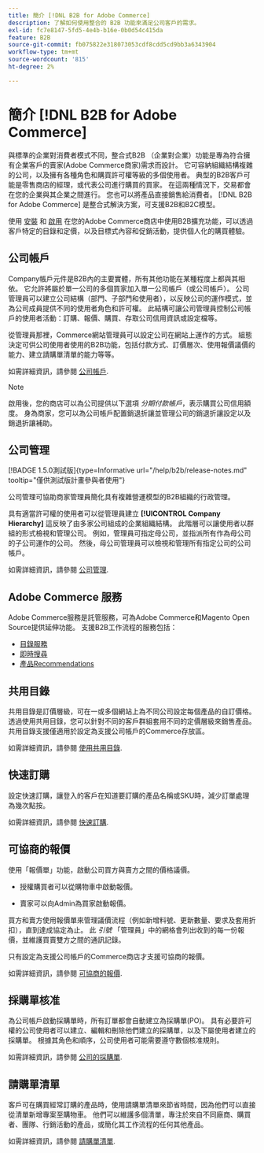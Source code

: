 ```yaml
---
title: 簡介 [!DNL B2B for Adobe Commerce]
description: 了解如何使用整合的 B2B 功能來滿足公司客戶的需求。
exl-id: fc7e8147-5fd5-4e4b-b16e-0b0d54c415da
feature: B2B
source-git-commit: fb075822e318073053cdf8cdd5cd9bb3a6343904
workflow-type: tm+mt
source-wordcount: '815'
ht-degree: 2%

---
```


# 簡介 [!DNL B2B for Adobe Commerce]

與標準的企業對消費者模式不同，整合式B2B （企業對企業）功能是專為符合擁有企業客戶的賣家(Adobe Commerce商家)需求而設計。 它可容納組織結構複雜的公司，以及擁有各種角色和購買許可權等級的多個使用者。 典型的B2B客戶可能是零售商店的經理，或代表公司進行購買的買家。 在這兩種情況下，交易都會在您的企業與其企業之間進行。 您也可以將產品直接銷售給消費者。 [!DNL B2B for Adobe Commerce] 是整合式解決方案，可支援B2B和B2C模型。

使用 [安裝](install.md) 和 [啟用](enable-basic-features.md) 在您的Adobe Commerce商店中使用B2B擴充功能，可以透過客戶特定的目錄和定價，以及目標式內容和促銷活動，提供個人化的購買體驗。

## 公司帳戶

Company帳戶元件是B2B內的主要實體，所有其他功能在某種程度上都與其相依。 它允許將屬於單一公司的多個買家加入單一公司帳戶（或公司帳戶）。 公司管理員可以建立公司結構（部門、子部門和使用者），以反映公司的運作模式，並為公司成員提供不同的使用者角色和許可權。 此結構可讓公司管理員控制公司帳戶的使用者活動：訂購、報價、購買、存取公司信用資訊或設定檔等。

從管理員那裡，Commerce網站管理員可以設定公司在網站上運作的方式。 組態決定可供公司使用者使用的B2B功能，包括付款方式、訂價層次、使用報價議價的能力、建立請購單清單的能力等等。

如需詳細資訊，請參閱 [公司帳戶](account-companies.md).

>[!NOTE]
>
>啟用後，您的商店可以為公司提供以下選項 _分期付款帳戶_，表示購買公司信用額度。 身為商家，您可以為公司帳戶配置銷退折讓並管理公司的銷退折讓設定以及銷退折讓補助。

## 公司管理

[!BADGE 1.5.0測試版]{type=Informative url="/help/b2b/release-notes.md" tooltip="僅供測試版計畫參與者使用"}

公司管理可協助商家管理員簡化具有複雜營運模型的B2B組織的行政管理。

具有適當許可權的使用者可以從管理員建立 **[!UICONTROL Company Hierarchy]** 這反映了由多家公司組成的企業組織結構。 此階層可以讓使用者以群組的形式檢視和管理公司。 例如，管理員可指定母公司，並指派所有作為母公司的子公司運作的公司。 然後，母公司管理員可以檢視和管理所有指定公司的公司帳戶。

如需詳細資訊，請參閱 [公司管理](manage-companies.md).

## Adobe Commerce 服務

Adobe Commerce服務是託管服務，可為Adobe Commerce和Magento Open Source提供延伸功能。 支援B2B工作流程的服務包括：

* [目錄服務](https://experienceleague.adobe.com/docs/commerce-merchant-services/catalog-service/guide-overview.html)
* [即時搜尋](https://experienceleague.adobe.com/docs/commerce-merchant-services/live-search/guide-overview.html)
* [產品Recommendations](https://experienceleague.adobe.com/docs/commerce-merchant-services/product-recommendations/guide-overview.html)

## 共用目錄

共用目錄是訂價層級，可在一或多個網站上為不同公司設定每個產品的自訂價格。 透過使用共用目錄，您可以針對不同的客戶群組套用不同的定價層級來銷售產品。 共用目錄支援僅適用於設定為支援公司帳戶的Commerce存放區。

如需詳細資訊，請參閱 [使用共用目錄](catalog-shared.md).

## 快速訂購

設定快速訂購，讓登入的客戶在知道要訂購的產品名稱或SKU時，減少訂單處理為幾次點按。

如需詳細資訊，請參閱 [快速訂購](quick-order.md).

## 可協商的報價

使用「報價單」功能，啟動公司買方與賣方之間的價格議價。

* 授權購買者可以從購物車中啟動報價。

* 賣家可以向Admin為買家啟動報價。

買方和賣方使用報價單來管理議價流程（例如新增料號、更新數量、要求及套用折扣），直到達成協定為止。 此 _引號_ 「管理員」中的網格會列出收到的每一份報價，並維護買賣雙方之間的通訊記錄。

只有設定為支援公司帳戶的Commerce商店才支援可協商的報價。

如需詳細資訊，請參閱 [可協商的報價](quotes.md).

## 採購單核准

為公司帳戶啟動採購單時，所有訂單都會自動建立為採購單(PO)。 具有必要許可權的公司使用者可以建立、編輯和刪除他們建立的採購單，以及下屬使用者建立的採購單。 根據其角色和順序，公司使用者可能需要遵守數個核准規則。

如需詳細資訊，請參閱 [公司的採購單](purchase-order-flow.md).

## 請購單清單

客戶可在購買經常訂購的產品時，使用請購單清單來節省時間，因為他們可以直接從清單新增專案至購物車。 他們可以維護多個清單，專注於來自不同廠商、購買者、團隊、行銷活動的產品，或簡化其工作流程的任何其他產品。

如需詳細資訊，請參閱 [請購單清單](requisition-lists.md).
